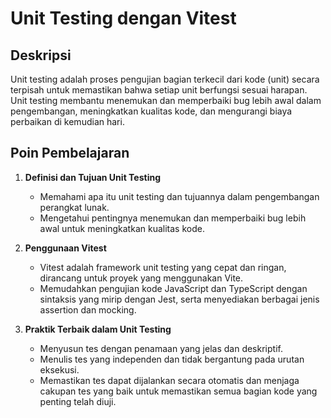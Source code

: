 # Unit Testing dengan Vitest

## Deskripsi
Unit testing adalah proses pengujian bagian terkecil dari kode (unit) secara terpisah untuk memastikan bahwa setiap unit berfungsi sesuai harapan. Unit testing membantu menemukan dan memperbaiki bug lebih awal dalam pengembangan, meningkatkan kualitas kode, dan mengurangi biaya perbaikan di kemudian hari.

## Poin Pembelajaran

1. **Definisi dan Tujuan Unit Testing**
   - Memahami apa itu unit testing dan tujuannya dalam pengembangan perangkat lunak.
   - Mengetahui pentingnya menemukan dan memperbaiki bug lebih awal untuk meningkatkan kualitas kode.

2. **Penggunaan Vitest**
   - Vitest adalah framework unit testing yang cepat dan ringan, dirancang untuk proyek yang menggunakan Vite.
   - Memudahkan pengujian kode JavaScript dan TypeScript dengan sintaksis yang mirip dengan Jest, serta menyediakan berbagai jenis assertion dan mocking.

3. **Praktik Terbaik dalam Unit Testing**
   - Menyusun tes dengan penamaan yang jelas dan deskriptif.
   - Menulis tes yang independen dan tidak bergantung pada urutan eksekusi.
   - Memastikan tes dapat dijalankan secara otomatis dan menjaga cakupan tes yang baik untuk memastikan semua bagian kode yang penting telah diuji.


